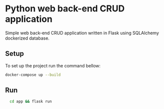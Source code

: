 # Python web back-end CRUD application

Simple web back-end CRUD application written in Flask using SQLAlchemy dockerized database.

## Setup

To set up the project run the command bellow:
```zsh
docker-compose up --build
```

## Run
```zsh
  cd app && flask run
```